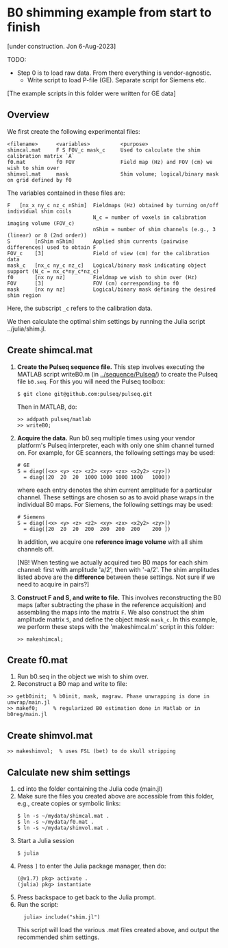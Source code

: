 # B0 shimming example from start to finish

[under construction. Jon 6-Aug-2023]

TODO:
* Step 0 is to load raw data. From there everything is vendor-agnostic.
   * Write script to load P-file (GE). Separate script for Siemens etc.

[The example scripts in this folder were written for GE data]


## Overview 

We first create the following experimental files:
```
<filename>      <variables>          <purpose>
shimcal.mat     F S FOV_c mask_c     Used to calculate the shim calibration matrix `A`
f0.mat          f0 FOV               Field map (Hz) and FOV (cm) we wish to shim over
shimvol.mat     mask                 Shim volume; logical/binary mask on grid defined by f0
```

The variables contained in these files are:
```
F   [nx_x ny_c nz_c nShim]  Fieldmaps (Hz) obtained by turning on/off individual shim coils
                            N_c = number of voxels in calibration imaging volume (FOV_c)
                            nShim = number of shim channels (e.g., 3 (linear) or 8 (2nd order))
S        [nShim nShim]      Applied shim currents (pairwise differences) used to obtain F
FOV_c    [3]                Field of view (cm) for the calibration data
mask_c   [nx_c ny_c nz_c]   Logical/binary mask indicating object support (N_c = nx_c*ny_c*nz_c)
f0       [nx ny nz]         Fieldmap we wish to shim over (Hz)
FOV      [3]                FOV (cm) corresponding to f0
mask     [nx ny nz]         Logical/binary mask defining the desired shim region
```
Here, the subscript `_c` refers to the calibration data.

We then calculate the optimal shim settings by running the Julia
script ../julia/shim.jl.


## Create shimcal.mat

1. **Create the Pulseq sequence file.**
    This step involves executing the MATLAB script writeB0.m 
    (in [../sequence/Pulseq/](../sequence/Pulseq/))
    to create the Pulseq file `b0.seq`.
    For this you will need the Pulseq toolbox:
    ```
    $ git clone git@github.com:pulseq/pulseq.git
    ```
    Then in MATLAB, do:
    ```
    >> addpath pulseq/matlab
    >> writeB0;
    ```
2. **Acquire the data.**
    Run b0.seq multiple times using your vendor platform's Pulseq interpreter, 
    each with only one shim channel turned on.
    For example, for GE scanners, the following settings may be used:
    ```
    # GE
    S = diag([<x> <y> <z> <z2> <xy> <zx> <x2y2> <zy>])
      = diag([20  20  20  1000 1000 1000 1000   1000])
    ```
    where each entry denotes the shim current amplitude for a particular channel.
    These settings are chosen so as to avoid phase wraps in the individual B0 maps.
    For Siemens, the following settings may be used:
    ```
    # Siemens
    S = diag([<x> <y> <z> <z2> <xy> <zx> <x2y2> <zy>])
      = diag([20  20  20  200  200  200  200    200 ])   
    ```
    In addition, we acquire one **reference image volume** with all shim channels off.

    [NB! When testing we actually acquired two B0 maps for each shim channel:
    first with amplitude 'a/2', then with '-a/2'. The shim amplitudes listed above
    are the **difference** between these settings.
    Not sure if we need to acquire in pairs?]
    
3. **Construct F and S, and write to file.**
    This involves reconstructing the B0 maps 
    (after subtracting the phase in the reference acquisition)
    and assembling the maps into the matrix `F`. 
    We also construct the shim amplitude matrix `S`, and define the object mask `mask_c`.
    In this example, we perform these steps with the 'makeshimcal.m' script in this folder:
    ```
    >> makeshimcal;
    ```
    

## Create f0.mat

1. Run b0.seq in the object we wish to shim over.
2. Reconstruct a B0 map and write to file:
```
>> getb0init;  % b0init, mask, magraw. Phase unwrapping is done in unwrap/main.jl
>> makef0;     % regularized B0 estimation done in Matlab or in b0reg/main.jl
```


## Create shimvol.mat 
```
>> makeshimvol;  % uses FSL (bet) to do skull stripping
```


## Calculate new shim settings

1. cd into the folder containing the Julia code (main.jl)
1. Make sure the files you created above are accessible from this folder, 
   e.g., create copies or symbolic links:
   ```
   $ ln -s ~/mydata/shimcal.mat .
   $ ln -s ~/mydata/f0.mat .
   $ ln -s ~/mydata/shimvol.mat .
   ```
1. Start a Julia session 
    ```
    $ julia
    ```
1. Press `]` to enter the Julia package manager, then do:
    ```
    (@v1.7) pkg> activate .
    (julia) pkg> instantiate
    ```
1. Press backspace to get back to the Julia prompt.
1. Run the script:
    ```
      julia> include("shim.jl")
    ```
    This script will load the various .mat files created above,
    and output the recommended shim settings.


